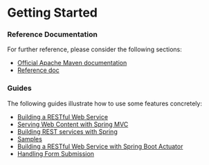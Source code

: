 # Getting Started

### Reference Documentation
For further reference, please consider the following sections:

* [Official Apache Maven documentation](https://maven.apache.org/guides/index.html)
* [Reference doc](https://docs.spring.io/spring-cloud-gcp/docs/1.1.0.M3/reference/htmlsingle/)

### Guides
The following guides illustrate how to use some features concretely:

* [Building a RESTful Web Service](https://spring.io/guides/gs/rest-service/)
* [Serving Web Content with Spring MVC](https://spring.io/guides/gs/serving-web-content/)
* [Building REST services with Spring](https://spring.io/guides/tutorials/bookmarks/)
* [Samples](https://github.com/spring-cloud/spring-cloud-gcp/tree/master/spring-cloud-gcp-samples)
* [Building a RESTful Web Service with Spring Boot Actuator](https://spring.io/guides/gs/actuator-service/)
* [Handling Form Submission](https://spring.io/guides/gs/handling-form-submission/)

